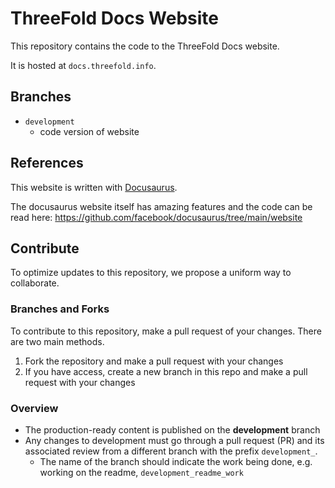 # ThreeFold Docs Website

This repository contains the code to the ThreeFold Docs website.

It is hosted at `docs.threefold.info`.

## Branches

- `development`
  - code version of website

## References

This website is written with [Docusaurus](https://docusaurus.io/).

The docusaurus website itself has amazing features and the code can be read here: https://github.com/facebook/docusaurus/tree/main/website

## Contribute

To optimize updates to this repository, we propose a uniform way to collaborate.

### Branches and Forks

To contribute to this repository, make a pull request of your changes. There are two main methods.

1. Fork the repository and make a pull request with your changes
2. If you have access, create a new branch in this repo and make a pull request with your changes

### Overview

- The production-ready content is published on the **development** branch
- Any changes to development must go through a pull request (PR) and its associated review from a different branch with the prefix `development_`. 
  - The name of the branch should indicate the work being done, e.g. working on the readme, `development_readme_work`